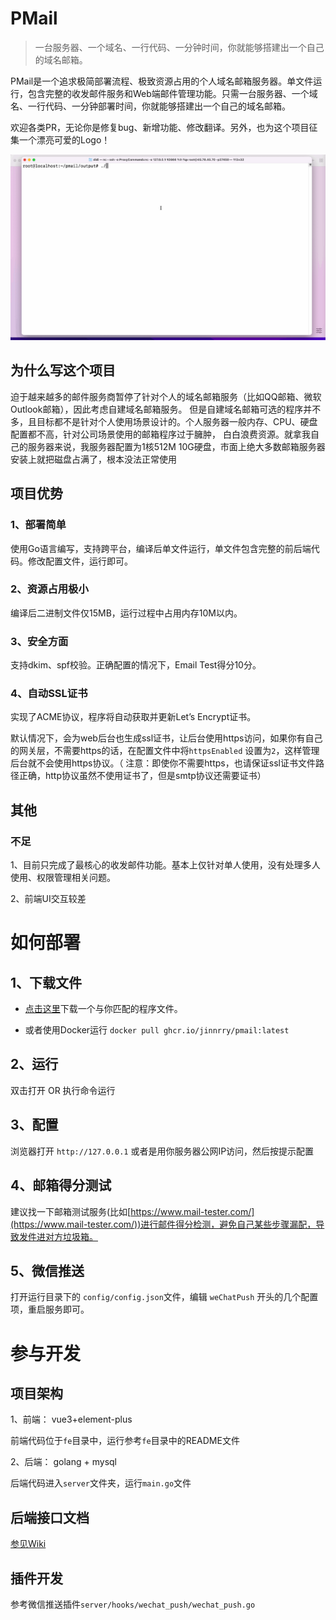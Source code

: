# PMail

> 一台服务器、一个域名、一行代码、一分钟时间，你就能够搭建出一个自己的域名邮箱。

PMail是一个追求极简部署流程、极致资源占用的个人域名邮箱服务器。单文件运行，包含完整的收发邮件服务和Web端邮件管理功能。只需一台服务器、一个域名、一行代码、一分钟部署时间，你就能够搭建出一个自己的域名邮箱。

欢迎各类PR，无论你是修复bug、新增功能、修改翻译。另外，也为这个项目征集一个漂亮可爱的Logo！

<img src="./docs/cn.gif" alt="Editor" width="800px">

## 为什么写这个项目

迫于越来越多的邮件服务商暂停了针对个人的域名邮箱服务（比如QQ邮箱、微软Outlook邮箱），因此考虑自建域名邮箱服务。
但是自建域名邮箱可选的程序并不多，且目标都不是针对个人使用场景设计的。个人服务器一般内存、CPU、硬盘配置都不高，针对公司场景使用的邮箱程序过于臃肿，
白白浪费资源。就拿我自己的服务器来说，我服务器配置为1核512M 10G硬盘，市面上绝大多数邮箱服务器安装上就把磁盘占满了，根本没法正常使用

## 项目优势

### 1、部署简单

使用Go语言编写，支持跨平台，编译后单文件运行，单文件包含完整的前后端代码。修改配置文件，运行即可。

### 2、资源占用极小

编译后二进制文件仅15MB，运行过程中占用内存10M以内。

### 3、安全方面

支持dkim、spf校验。正确配置的情况下，Email Test得分10分。

### 4、自动SSL证书

实现了ACME协议，程序将自动获取并更新Let’s Encrypt证书。

默认情况下，会为web后台也生成ssl证书，让后台使用https访问，如果你有自己的网关层，不需要https的话，在配置文件中将`httpsEnabled`
设置为`2`，这样管理后台就不会使用https协议。（ 注意：即使你不需要https，也请保证ssl证书文件路径正确，http协议虽然不使用证书了，但是smtp协议还需要证书）

## 其他

### 不足

1、目前只完成了最核心的收发邮件功能。基本上仅针对单人使用，没有处理多人使用、权限管理相关问题。

2、前端UI交互较差

# 如何部署

## 1、下载文件

* [点击这里](https://github.com/Jinnrry/PMail/releases)下载一个与你匹配的程序文件。

* 或者使用Docker运行 `docker pull ghcr.io/jinnrry/pmail:latest`

## 2、运行

双击打开 OR 执行命令运行

## 3、配置

浏览器打开 `http://127.0.0.1` 或者是用你服务器公网IP访问，然后按提示配置

## 4、邮箱得分测试

建议找一下邮箱测试服务(比如[https://www.mail-tester.com/](https://www.mail-tester.com/))进行邮件得分检测，避免自己某些步骤漏配，导致发件进对方垃圾箱。

## 5、微信推送

打开运行目录下的 `config/config.json`文件，编辑 `weChatPush` 开头的几个配置项，重启服务即可。

# 参与开发

## 项目架构

1、前端： vue3+element-plus

前端代码位于`fe`目录中，运行参考`fe`目录中的README文件

2、后端： golang + mysql

后端代码进入`server`文件夹，运行`main.go`文件

## 后端接口文档

[参见Wiki](https://github.com/Jinnrry/PMail/wiki)

## 插件开发

参考微信推送插件`server/hooks/wechat_push/wechat_push.go`


